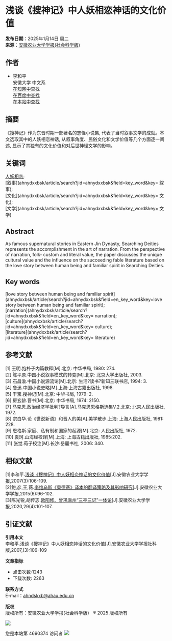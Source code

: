 # 浅谈《搜神记》中人妖相恋神话的文化价值

**发布日期**：2025年1月14日 周二  
**来源**：[安徽农业大学学报(社会科学版)](ahnydxxbsk/article/view_reference?pcid=03F54A49DE00578AA0E5DDF5BC021AA7&cid=298920A27C9BAA22346FCA384240FAA4&jid=26F8B0EACE6D111916D130ED0EAE8E6E&aid=32AA8279CA346719A1BDFAA264D592B9&yid=A732AF04DDA03BB3&vid=2B25C5E62F83A049&iid=38B194292C032A66&sid=F24949CFDB502409&eid=91C9056D8E8856E0)  

## 作者

- 李和平  
  安徽大学 中文系  
  [在知网中查找](http://scholar.cnki.net/result.aspx?q=作者:\(李和平\)&rt=Journal&rl=&udb=)  
  [在百度中查找](https://xueshu.baidu.com/s?wd=李和平)  
  [在本站中查找](ahnydxxbsk/article/search/?jid=ahnydxxbsk&field=user_real_name&key=李和平)  

## 摘要

《搜神记》作为东晋时期一部著名的志怪小说集, 代表了当时叙事文学的成就。本文选取其中的人妖相恋神话, 从叙事角度、民俗文化和文学价值等几个方面逐一阐述, 显示了其独有的文化价值和对后世神怪文学的影响。

## 关键词

[人妖相恋](ahnydxxbsk/article/search?jid=ahnydxxbsk&field=key_word&key=人妖相恋);  
[叙事](ahnydxxbsk/article/search?jid=ahnydxxbsk&field=key_word&key= 叙事);  
[文化](ahnydxxbsk/article/search?jid=ahnydxxbsk&field=key_word&key= 文化);  
[文学](ahnydxxbsk/article/search?jid=ahnydxxbsk&field=key_word&key= 文学)  

## Abstract

As famous supernatural stories in Eastern Jin Dynasty, Searching Deities represents the accomplishment in the art of narration. From the perspective of narration, folk- custom and literal value, the paper discusses the unique cultural value and the influence on the succeeding fable literature based on the love story between human being and familiar spirit in Searching Deities.

## Key words

[love story between human being and familiar spirit](ahnydxxbsk/article/search?jid=ahnydxxbsk&field=en_key_word&key=love story between human being and familiar spirit);  
[narration](ahnydxxbsk/article/search?jid=ahnydxxbsk&field=en_key_word&key= narration);  
[culture](ahnydxxbsk/article/search?jid=ahnydxxbsk&field=en_key_word&key= culture);  
[literature](ahnydxxbsk/article/search?jid=ahnydxxbsk&field=en_key_word&key= literature)  

## 参考文献

\[1\] 王明.抱朴子内篇教释\[M\].北京: 中华书局, 1980: 274.  
\[2\] 陈平原.中国小说叙事模式的转变\[M\].北京: 北京大学出版社, 2003.  
\[3\] 石昌渝.中国小说源流论\[M\].北京: 生活?读书?新知三联书店, 1994: 3.  
\[4\] 鲁迅.中国小说史略\[M\].上海:上海古籍出版社, 1998.  
\[5\] 干宝.搜神记\[M\].北京: 中华书局, 1979: 2.  
\[6\] 房玄龄.晋书\[M\].北京: 中华书局, 1974: 2150.  
\[7\] 马克思.政治经济学批判?导言\[A\].马克思恩格斯选集V.2.北京: 北京人民出版社, 1972.  
\[8\] 宗白华.论《世说新语》和晋人的美\[A\].美学散步.上海: 上海人民出版社, 1981: 228.  
\[9\] 恩格斯.家庭、私有制和国家的起源\[M\].北京: 人民出版社, 1972.  
\[10\] 袁珂.山海经校译\[M\].上海: 上海古籍出版社, 1985:202.  
\[11\] 张觉.荀子校注\[M\].长沙:岳麓书社, 2006: 340.  

## 相似文献

\[1\]李和平.[浅谈《搜神记》中人妖相恋神话的文化价值](ahnydxxbsk/article/view_reference?pcid=03F54A49DE00578AA0E5DDF5BC021AA7&cid=298920A27C9BAA22346FCA384240FAA4&jid=26F8B0EACE6D111916D130ED0EAE8E6E&aid=32AA8279CA346719A1BDFAA264D592B9&yid=A732AF04DDA03BB3&vid=2B25C5E62F83A049&iid=38B194292C032A66&sid=F24949CFDB502409&eid=91C9056D8E8856E0)\[J\].安徽农业大学学报,2007(3):106-109.  
\[2\]鲍,彦,王,薇.[李维乌斯《奥德赛》译本的翻译策略及其影响研究](ahnydxxbsk/article/view_reference?pcid=03F54A49DE00578AA0E5DDF5BC021AA7&cid=298920A27C9BAA22346FCA384240FAA4&jid=26F8B0EACE6D111916D130ED0EAE8E6E&aid=91B43D90EE00D8C621D9B7B7B04B5D59&yid=FFD10F7019FAA9EC&vid=2B25C5E62F83A049&iid=B31275AF3241DB2D&sid=6700D0D256586E73&eid=331211A5F5616413)\[J\].安徽农业大学学报,2015(6):96-102.  
\[3\]陈光锐,胡传志.[欧阳修、曾巩滁州“三亭三记”一体论](ahnydxxbsk/article/view_reference?pcid=03F54A49DE00578AA0E5DDF5BC021AA7&cid=298920A27C9BAA22346FCA384240FAA4&jid=26F8B0EACE6D111916D130ED0EAE8E6E&aid=47415C07092E978C8F70097F43801FB8&yid=0D1D160AB8016934&vid=771469D9D58C34FF&iid=E158A972A605785F&sid=74011071555EB4E5&eid=D767283A3B658885)\[J\].安徽农业大学学报,2020,29(4):101-107.  

## 引证文献

**引用本文**  
李和平.浅谈《搜神记》中人妖相恋神话的文化价值\[J\].安徽农业大学学报社科版,2007,(3):106-109

**文章指标**  
- 点击次数:1243  
- 下载次数: 2263  

**联系方式**  
E-mail：ahndskxb@ahau.edu.cn  

**版权**  
版权所有：安徽农业大学学报(社会科学版） ® 2025 版权所有  

![](download_upload_file.aspx?file_name=uploadfile/ahnydxxbsk/ewm.png)  

您是本站第 4690374 访问者 ![](template/013/images/cnzz.png)  
<!-- tcd_original_link http://ahndskxb.ahau.edu.cn/ahnydxxbsk/article/html/20070326 -->
